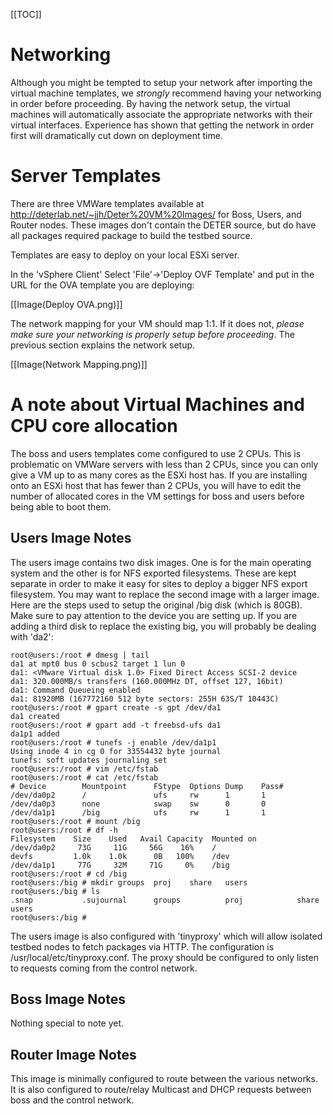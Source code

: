 [[TOC]]

# Networking

Although you might be tempted to setup your network after importing the virtual machine templates, we *strongly* recommend having your networking in order before proceeding.  By having the network setup, the virtual machines will automatically associate the appropriate networks with their virtual interfaces.  Experience has shown that getting the network in order first will dramatically cut down on deployment time.

# Server Templates

There are three VMWare templates available at http://deterlab.net/~jjh/Deter%20VM%20Images/ for Boss, Users, and Router nodes.  These images don't contain the DETER source, but do have all packages required package to build the testbed source.  

Templates are easy to deploy on your local ESXi server.

In the 'vSphere Client' Select 'File'->'Deploy OVF Template' and put in the URL for the OVA template you are deploying:

[[Image(Deploy OVA.png)]] 

The network mapping for your VM should map 1:1.  If it does not, *please make sure your networking is properly setup before proceeding*.  The previous section explains the network setup.

[[Image(Network Mapping.png)]] 


# A note about Virtual Machines and CPU core allocation

The boss and users templates come configured to use 2 CPUs.  This is problematic on VMWare servers with less than 2 CPUs, since you can only give a VM up to as many cores as the ESXi host has.  If you are installing onto an ESXi host that has fewer than 2 CPUs, you will have to edit the number of allocated cores in the VM settings for boss and users before being able to boot them.

## Users Image Notes

The users image contains two disk images.  One is for the main operating system and the other is for NFS exported filesystems.  These are kept separate in order to make it easy for sites to deploy a bigger NFS export filesystem.  You may want to replace the second image with a larger image.  Here are the steps used to setup the original /big disk (which is 80GB).  Make sure to pay attention to the device you are setting up.  If you are adding a third disk to replace the existing big, you will probably be dealing with 'da2':  

	
	root@users:/root # dmesg | tail
	da1 at mpt0 bus 0 scbus2 target 1 lun 0
	da1: <VMware Virtual disk 1.0> Fixed Direct Access SCSI-2 device 
	da1: 320.000MB/s transfers (160.000MHz DT, offset 127, 16bit)
	da1: Command Queueing enabled
	da1: 81920MB (167772160 512 byte sectors: 255H 63S/T 10443C)
	root@users:/root # gpart create -s gpt /dev/da1                                                                                                                                                                                        
	da1 created
	root@users:/root # gpart add -t freebsd-ufs da1
	da1p1 added
	root@users:/root # tunefs -j enable /dev/da1p1 
	Using inode 4 in cg 0 for 33554432 byte journal
	tunefs: soft updates journaling set
	root@users:/root # vim /etc/fstab 
	root@users:/root # cat /etc/fstab
	# Device        Mountpoint      FStype  Options Dump    Pass#
	/dev/da0p2      /               ufs     rw      1       1
	/dev/da0p3      none            swap    sw      0       0
	/dev/da1p1      /big            ufs     rw      1       1
	root@users:/root # mount /big
	root@users:/root # df -h
	Filesystem    Size    Used   Avail Capacity  Mounted on
	/dev/da0p2     73G     11G     56G    16%    /
	devfs         1.0k    1.0k      0B   100%    /dev
	/dev/da1p1     77G     32M     71G     0%    /big
	root@users:/root # cd /big
	root@users:/big # mkdir groups  proj    share   users
	root@users:/big # ls
	.snap           .sujournal      groups          proj            share           users
	root@users:/big # 
	

The users image is also configured with 'tinyproxy' which will allow isolated testbed nodes to fetch packages via HTTP.  The configuration is /usr/local/etc/tinyproxy.conf.   The proxy should be configured to only listen to requests coming from the control network.

## Boss Image Notes

Nothing special to note yet.


## Router Image Notes

This image is minimally configured to route between the various networks.  It is also configured to route/relay Multicast and DHCP requests between boss and the control network.